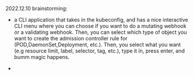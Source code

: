 2022.12.10 brainstorming:

- a CLI application that takes in the kubeconfig, and has a nice interactive CLI menu where you can choose if you want to do a mutating webhook or a validating webhook. Then, you can select which type of object you want to create the admission controller rule for (POD,DaemonSet,Deployment, etc.). Then, you select what you want (e.g resource limit, label, selector, tag, etc.), type it in, press enter, and bumm magic happens.

- 
